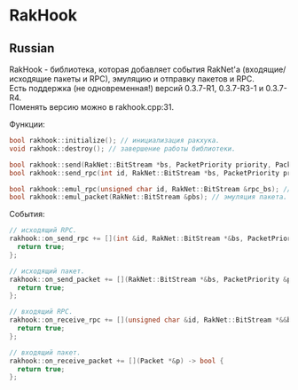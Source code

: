 # RakHook

## Russian
RakHook - библиотека, которая добавляет события RakNet'a (входящие/исходящие пакеты и RPC), эмуляцию и отправку пакетов и RPC.  
Есть поддержка (не одновременная!) версий 0.3.7-R1, 0.3.7-R3-1 и 0.3.7-R4.  
Поменять версию можно в rakhook.cpp:31.  

Функции:
```cpp
bool rakhook::initialize(); // инициализация ракхука.
void rakhook::destroy(); // завершение работы библиотеки.

bool rakhook::send(RakNet::BitStream *bs, PacketPriority priority, PacketReliability reliability, char ord_channel); // отправка пакета.
bool rakhook::send_rpc(int id, RakNet::BitStream *bs, PacketPriority priority, PacketReliability reliability, char ord_channel, bool sh_timestamp); // отправка RPC.

bool rakhook::emul_rpc(unsigned char id, RakNet::BitStream &rpc_bs); // эмуляция RPC.
bool rakhook::emul_packet(RakNet::BitStream &pbs); // эмуляция пакета.
```

События:
```cpp
// исходящий RPC.
rakhook::on_send_rpc += [](int &id, RakNet::BitStream *&bs, PacketPriority &priority, PacketReliability &reliability, char &ord_channel, bool &sh_timestamp) -> bool {
  return true;
};

// исходящий пакет.
rakhook::on_send_packet += [](RakNet::BitStream *&bs, PacketPriority &priority, PacketReliability &reliability, char &ord_channel) -> bool {
  return true;
};

// входящий RPC.
rakhook::on_receive_rpc += [](unsigned char &id, RakNet::BitStream *&&bs) -> bool {
  return true;
};

// входящий пакет.
rakhook::on_receive_packet += [](Packet *&p) -> bool {
  return true;
};
```